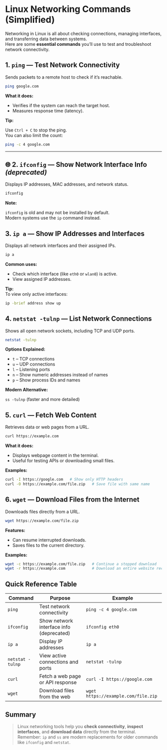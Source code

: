 # Linux Networking Commands (Simplified)

Networking in Linux is all about checking connections, managing interfaces, and transferring data between systems.  
Here are some **essential commands** you’ll use to test and troubleshoot network connectivity.

## 1. `ping` — Test Network Connectivity

Sends packets to a remote host to check if it’s reachable.

```bash
ping google.com
```

**What it does:**

- Verifies if the system can reach the target host.  
- Measures response time (latency).  

**Tip:**

Use `Ctrl + C` to stop the ping.  
You can also limit the count:

```bash
ping -c 4 google.com
```

---

## 🌐 2. `ifconfig` — Show Network Interface Info *(deprecated)*

Displays IP addresses, MAC addresses, and network status.

```bash
ifconfig
```

**Note:**

`ifconfig` is old and may not be installed by default.  
Modern systems use the `ip` command instead.

## 3. `ip a` — Show IP Addresses and Interfaces

Displays all network interfaces and their assigned IPs.

```bash
ip a
```

**Common uses:**

- Check which interface (like `eth0` or `wlan0`) is active.  
- View assigned IP addresses.  

**Tip:**  
To view only active interfaces:

```bash
ip -brief address show up
```

## 4. `netstat -tulnp` — List Network Connections

Shows all open network sockets, including TCP and UDP ports.

```bash
netstat -tulnp
```

**Options Explained:**

- `t` – TCP connections  
- `u` – UDP connections  
- `l` – Listening ports  
- `n` – Show numeric addresses instead of names  
- `p` – Show process IDs and names  

**Modern Alternative:**

`ss -tulnp` (faster and more detailed)

## 5. `curl` — Fetch Web Content

Retrieves data or web pages from a URL.

```bash
curl https://example.com
```

**What it does:**

- Displays webpage content in the terminal.  
- Useful for testing APIs or downloading small files.  

**Examples:**

```bash
curl -I https://google.com   # Show only HTTP headers
curl -O https://example.com/file.zip   # Save file with same name
```

## 6. `wget` — Download Files from the Internet

Downloads files directly from a URL.

```bash
wget https://example.com/file.zip
```

**Features:**

- Can resume interrupted downloads.  
- Saves files to the current directory.  

**Examples:**

```bash
wget -c https://example.com/file.zip   # Continue a stopped download
wget -r https://example.com            # Download an entire website recursively
```

## Quick Reference Table

| **Command** | **Purpose** | **Example** |
|--------------|-------------|-------------|
| `ping` | Test network connectivity | `ping -c 4 google.com` |
| `ifconfig` | Show network interface info (deprecated) | `ifconfig eth0` |
| `ip a` | Display IP addresses | `ip a` |
| `netstat -tulnp` | View active connections and ports | `netstat -tulnp` |
| `curl` | Fetch a web page or API response | `curl -I https://google.com` |
| `wget` | Download files from the web | `wget https://example.com/file.zip` |

## Summary

> Linux networking tools help you **check connectivity**, **inspect interfaces**, and **download data** directly from the terminal.  
> Remember: `ip` and `ss` are modern replacements for older commands like `ifconfig` and `netstat`.
